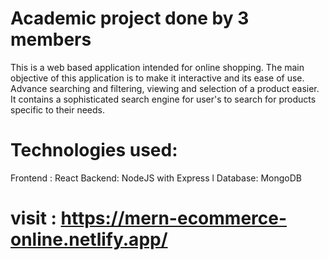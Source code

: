 # Academic project done by 3 members

This is a web based application intended for online shopping. The main objective of this application is to make it interactive and its ease of use. Advance searching and filtering, viewing and selection of a product easier. It contains a sophisticated search engine for user's to search for products specific to their needs.

# Technologies used:

Frontend : React 
Backend: NodeJS with Express l
Database: MongoDB


# visit : https://mern-ecommerce-online.netlify.app/
